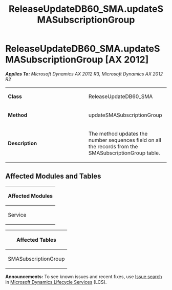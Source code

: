 ﻿---
title: ReleaseUpdateDB60_SMA.updateSMASubscriptionGroup
TOCTitle: ReleaseUpdateDB60_SMA.updateSMASubscriptionGroup
ms:assetid: 90c93727-6476-01a0-e07b-6e2752c33da4
ms:mtpsurl: https://msdn.microsoft.com/en-us/library/JJ736575(v=AX.60)
ms:contentKeyID: 49709762
ms.date: 05/18/2015
mtps_version: v=AX.60
---

# ReleaseUpdateDB60\_SMA.updateSMASubscriptionGroup [AX 2012]


_**Applies To:** Microsoft Dynamics AX 2012 R3, Microsoft Dynamics AX 2012 R2_

<table>
<colgroup>
<col style="width: 50%" />
<col style="width: 50%" />
</colgroup>
<tbody>
<tr class="odd">
<td><p><strong>Class</strong></p></td>
<td><p>ReleaseUpdateDB60_SMA</p></td>
</tr>
<tr class="even">
<td><p><strong>Method</strong></p></td>
<td><p>updateSMASubscriptionGroup</p></td>
</tr>
<tr class="odd">
<td><p><strong>Description</strong></p></td>
<td><p>The method updates the number sequences field on all the records from the SMASubscriptionGroup table.</p></td>
</tr>
</tbody>
</table>


## Affected Modules and Tables

<table>
<colgroup>
<col style="width: 100%" />
</colgroup>
<thead>
<tr class="header">
<th><p>Affected Modules</p></th>
</tr>
</thead>
<tbody>
<tr class="odd">
<td><p>Service</p></td>
</tr>
</tbody>
</table>


<table>
<colgroup>
<col style="width: 100%" />
</colgroup>
<thead>
<tr class="header">
<th><p>Affected Tables</p></th>
</tr>
</thead>
<tbody>
<tr class="odd">
<td><p>SMASubscriptionGroup</p></td>
</tr>
</tbody>
</table>

  
**Announcements:** To see known issues and recent fixes, use [Issue search](http://go.microsoft.com/fwlink/?linkid=389258) in [Microsoft Dynamics Lifecycle Services](http://go.microsoft.com/fwlink/?linkid=306505) (LCS).

